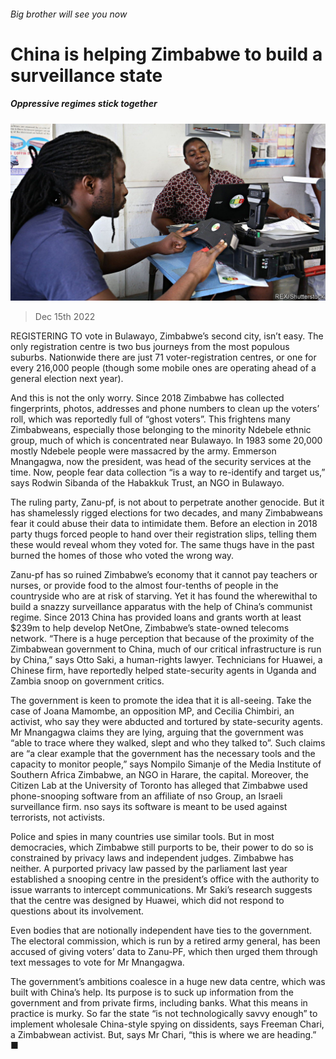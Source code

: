 ###### Big brother will see you now

# China is helping Zimbabwe to build a surveillance state 

##### Oppressive regimes stick together 

![image](images/20221217_MAP503.jpg) 

> Dec 15th 2022 

REGISTERING TO vote in Bulawayo, Zimbabwe’s second city, isn’t easy. The only registration centre is two bus journeys from the most populous suburbs. Nationwide there are just 71 voter-registration centres, or one for every 216,000 people (though some mobile ones are operating ahead of a general election next year). 

And this is not the only worry. Since 2018 Zimbabwe has collected fingerprints, photos, addresses and phone numbers to clean up the voters’ roll, which was reportedly full of “ghost voters”. This frightens many Zimbabweans, especially those belonging to the minority Ndebele ethnic group, much of which is concentrated near Bulawayo. In 1983 some 20,000 mostly Ndebele people were massacred by the army. Emmerson Mnangagwa, now the president, was head of the security services at the time. Now, people fear data collection “is a way to re-identify and target us,” says Rodwin Sibanda of the Habakkuk Trust, an NGO in Bulawayo.

The ruling party, Zanu-pf, is not about to perpetrate another genocide. But it has shamelessly rigged elections for two decades, and many Zimbabweans fear it could abuse their data to intimidate them. Before an election in 2018 party thugs forced people to hand over their registration slips, telling them these would reveal whom they voted for. The same thugs have in the past burned the homes of those who voted the wrong way.

Zanu-pf has so ruined Zimbabwe’s economy that it cannot pay teachers or nurses, or provide food to the almost four-tenths of people in the countryside who are at risk of starving. Yet it has found the wherewithal to build a snazzy surveillance apparatus with the help of China’s communist regime. Since 2013 China has provided loans and grants worth at least $239m to help develop NetOne, Zimbabwe’s state-owned telecoms network. “There is a huge perception that because of the proximity of the Zimbabwean government to China, much of our critical infrastructure is run by China,” says Otto Saki, a human-rights lawyer. Technicians for Huawei, a Chinese firm, have reportedly helped state-security agents in Uganda and Zambia snoop on government critics.

The government is keen to promote the idea that it is all-seeing. Take the case of Joana Mamombe, an opposition MP, and Cecilia Chimbiri, an activist, who say they were abducted and tortured by state-security agents. Mr Mnangagwa claims they are lying, arguing that the government was “able to trace where they walked, slept and who they talked to”. Such claims are “a clear example that the government has the necessary tools and the capacity to monitor people,” says Nompilo Simanje of the Media Institute of Southern Africa Zimbabwe, an NGO in Harare, the capital. Moreover, the Citizen Lab at the University of Toronto has alleged that Zimbabwe used phone-snooping software from an affiliate of nso Group, an Israeli surveillance firm. nso says its software is meant to be used against terrorists, not activists.

Police and spies in many countries use similar tools. But in most democracies, which Zimbabwe still purports to be, their power to do so is constrained by privacy laws and independent judges. Zimbabwe has neither. A purported privacy law passed by the parliament last year established a snooping centre in the president’s office with the authority to issue warrants to intercept communications. Mr Saki’s research suggests that the centre was designed by Huawei, which did not respond to questions about its involvement. 

Even bodies that are notionally independent have ties to the government. The electoral commission, which is run by a retired army general, has been accused of giving voters’ data to Zanu-PF, which then urged them through text messages to vote for Mr Mnangagwa. 

The government’s ambitions coalesce in a huge new data centre, which was built with China’s help. Its purpose is to suck up information from the government and from private firms, including banks. What this means in practice is murky. So far the state “is not technologically savvy enough” to implement wholesale China-style spying on dissidents, says Freeman Chari, a Zimbabwean activist. But, says Mr Chari, “this is where we are heading.” ■

